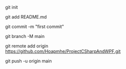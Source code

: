git init

git add README.md

git commit -m "first commit"

git branch -M main

git remote add origin https://github.com/Hoapmhe/ProjectCSharpAndWPF.git

git push -u origin main